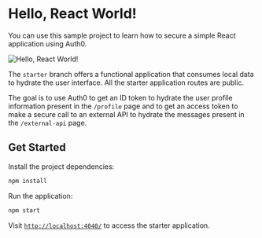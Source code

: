 # Hello, React World!

You can use this sample project to learn how to secure a simple React application using Auth0.

![Hello, React World!](https://images.ctfassets.net/23aumh6u8s0i/3b5tLGdggbe61U8A8OPoxE/3fbf40a054a8597303beb56a18ae1ca6/hello-react.png)

The `starter` branch offers a functional application that consumes local data to hydrate the user interface. All the starter application routes are public.

The goal is to use Auth0 to get an ID token to hydrate the user profile information present in the `/profile` page and to get an access token to make a secure call to an external API to hydrate the messages present in the `/external-api` page.

## Get Started

Install the project dependencies:

```bash
npm install
```

Run the application:

```bash
npm start
```

Visit [`http://localhost:4040/`](http://localhost:4040/) to access the starter application.
